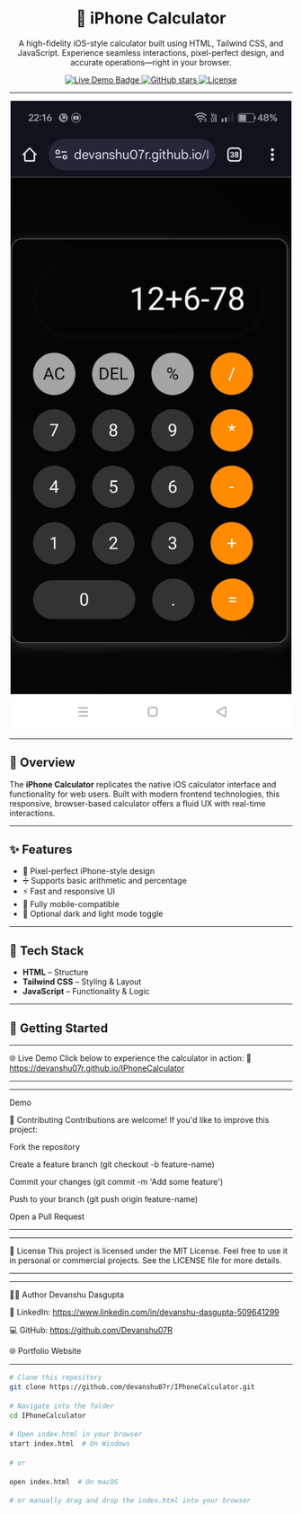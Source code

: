 <h1 align="center">📱 iPhone Calculator</h1>

<p align="center">
  A high-fidelity iOS-style calculator built using HTML, Tailwind CSS, and JavaScript.  
  Experience seamless interactions, pixel-perfect design, and accurate operations—right in your browser.
</p>

<p align="center">
  <a href="https://devanshu07r.github.io/IPhoneCalculator/" target="_blank">
    <img src="https://img.shields.io/badge/Demo-Online-success?style=for-the-badge" alt="Live Demo Badge"/>
  </a>
  <a href="https://github.com/devanshu07r/IPhoneCalculator/stargazers">
    <img src="https://img.shields.io/github/stars/devanshu07r/IPhoneCalculator?style=social" alt="GitHub stars"/>
  </a>
  <a href="https://opensource.org/licenses/MIT">
    <img src="https://img.shields.io/badge/License-MIT-blue.svg" alt="License"/>
  </a>
</p>

---

<p align="center">
  <img src="IphoneCalculator.png" width="500" alt="iPhone Calculator Preview"/>
</p>

---

## 📖 Overview

The **iPhone Calculator** replicates the native iOS calculator interface and functionality for web users. Built with modern frontend technologies, this responsive, browser-based calculator offers a fluid UX with real-time interactions.

---

## ✨ Features

- 🎨 Pixel-perfect iPhone-style design 
- ➗ Supports basic arithmetic and percentage  
- ⚡ Fast and responsive UI  
- 📱 Fully mobile-compatible  
- 🌙 Optional dark and light mode toggle  

---

## 🔧 Tech Stack

- **HTML** – Structure  
- **Tailwind CSS** – Styling & Layout  
- **JavaScript** – Functionality & Logic  

---

## 🚀 Getting Started

---

🌐 Live Demo
Click below to experience the calculator in action:
🔗  https://devanshu07r.github.io/IPhoneCalculator

---

---

Demo

🤝 Contributing
Contributions are welcome!
If you'd like to improve this project:

Fork the repository

Create a feature branch (git checkout -b feature-name)

Commit your changes (git commit -m 'Add some feature')

Push to your branch (git push origin feature-name)

Open a Pull Request

---

---

📄 License
This project is licensed under the MIT License.
Feel free to use it in personal or commercial projects.
See the LICENSE file for more details.

---

---

👨‍💻 Author
Devanshu Dasgupta

💼 LinkedIn: https://www.linkedin.com/in/devanshu-dasgupta-509641299

💻 GitHub: https://github.com/Devanshu07R

🌐 Portfolio Website

---

```bash
# Clone this repository
git clone https://github.com/devanshu07r/IPhoneCalculator.git

# Navigate into the folder
cd IPhoneCalculator

# Open index.html in your browser
start index.html  # On Windows

# or

open index.html  # On macOS

# or manually drag and drop the index.html into your browser
